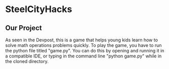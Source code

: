 # SteelCityHacks
## Our Project
As seen in the Devpost, this is a game that helps young kids learn how to solve math operations problems quickly. To play the game, you have to run the python file titled "game.py". 
You can do this by opening and running it in a compatible IDE, or typing in the command line "python game.py" while in the cloned directory.
